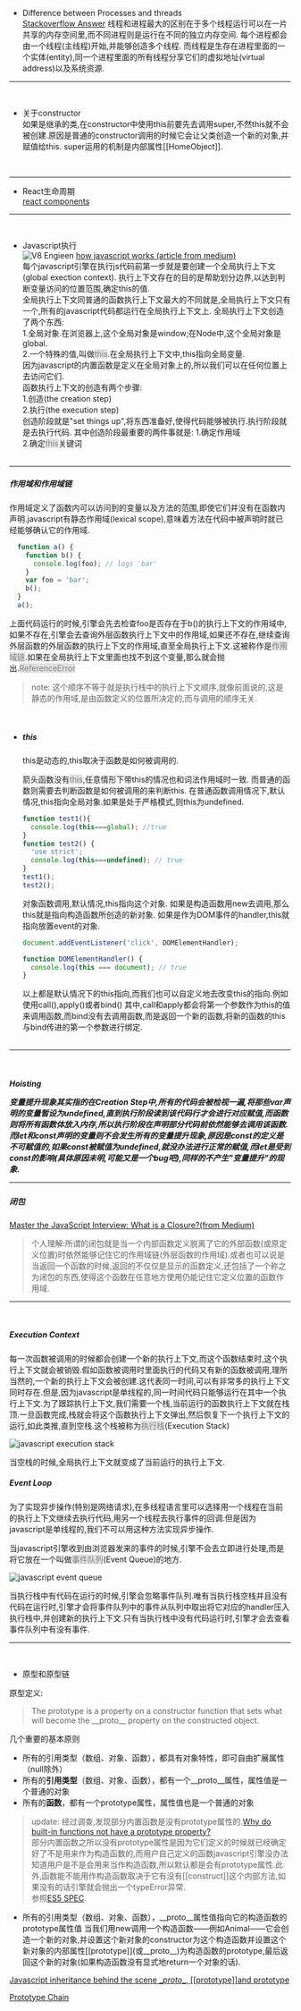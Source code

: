 - Difference between Processes and threads  
[Stackoverflow Answer](https://stackoverflow.com/questions/200469/what-is-the-difference-between-a-process-and-a-thread) 
线程和进程最大的区别在于多个线程运行可以在一片共享的内存空间里,而不同进程则是运行在不同的独立内存空间.
每个进程都会由一个线程(主线程)开始,并能够创造多个线程.
而线程是生存在进程里面的一个实体(entity),同一个进程里面的所有线程分享它们的虚拟地址(virtual address)以及系统资源.
***

</br>

- 关于constructor  
如果是继承的类,在constructor中使用this前要先去调用super,不然this就不会被创建.原因是普通的constructor调用的时候它会让父类创造一个新的对象,并赋值给this.
super运用的机制是内部属性\[[HomeObject]].

</br>

***
- React生命周期  
[react components](https://reactjs.org/docs/react-component.html#constructor)

***

</br>

- Javascript执行  
![V8 Engieen](https://user-gold-cdn.xitu.io/2018/12/3/167736409eebe688?imageView2/0/w/1280/h/960/format/webp/ignore-error/1)
[how javascript works (article from medium)](https://medium.com/better-programming/how-javascript-works-1706b9b66c4d)  
每个javascript引擎在执行js代码前第一步就是要创建一个全局执行上下文(global exection context).
执行上下文存在的目的是帮助划分边界,以达到判断变量访问的位置范围,确定this的值.  
全局执行上下文同普通的函数执行上下文最大的不同就是,全局执行上下文只有一个,所有的javascript代码都运行在全局执行上下文上.
全局执行上下文创造了两个东西:   
  1.全局对象.在浏览器上,这个全局对象是window;在Node中,这个全局对象是global.  
  2.一个特殊的值,叫做<span style="background-color: #E0E0E0;color: #808080">this</span>.在全局执行上下文中,this指向全局变量.  
因为javascript的内置函数是定义在全局对象上的,所以我们可以在任何位置上去访问它们.  
函数执行上下文的创造有两个步骤:  
  1.创造(the creation step)  
  2.执行(the execution step)  
  创造阶段就是"set things up",将东西准备好,使得代码能够被执行.执行阶段就是去执行代码.
  其中创造阶段最重要的两件事就是:
  1.确定作用域  
  2.确定<span style="background-color: #E0E0E0;color: #808080">this</span>关键词  
  </br>

***

  <h5>作用域和作用域链</h5>
  作用域定义了函数内可以访问到的变量以及方法的范围,即使它们并没有在函数内声明.javascript有静态作用域(lexical scope),意味着方法在代码中被声明时就已经能够确认它的作用域.  

  ```javascript
    function a() {
      function b() {
        console.log(foo); // logs 'bar'
      }
      var foo = 'bar';
      b();
    }
    a();
  ```
  上面代码运行的时候,引擎会先去检查foo是否存在于b()的执行上下文的作用域中,如果不存在,引擎会去查询外层函数执行上下文中的作用域,如果还不存在,继续查询外层函数的外层函数的执行上下文的作用域,直至全局执行上下文.这被称作是<span style="background-color: #E0E0E0;color: #808080">作用域链</span>.如果在全局执行上下文里面也找不到这个变量,那么就会抛出.<span style="background-color: #E0E0E0;color: #808080">ReferenceError</span>  
  > note: 这个顺序不等于就是执行栈中的执行上下文顺序,就像前面说的,这是静态的作用域,是由函数定义的位置所决定的,而与调用的顺序无关.

  </br>

- <h5>this</h5>  
  
  this是动态的,this取决于函数是如何被调用的.  

  箭头函数没有<span style="background-color: #E0E0E0;color: #808080">this</span>,任意情形下带this的情况也和词法作用域时一致.
  而普通的函数则需要去判断函数是如何被调用的来判断this.
  在普通函数调用情况下,默认情况,this指向全局对象.如果是处于严格模式,则this为undefined.


  ```javascript
  function test1(){
    console.log(this===global); //true
  }
  function test2() {
    'use strict';
    console.log(this===undefined); // true
  }
  test1();
  test2();
  ```
  对象函数调用,默认情况,this指向这个对象.
  如果是构造函数用new去调用,那么this就是指向构造函数所创造的新对象.
  如果是作为DOM事件的handler,this就指向放置event的对象.
  ```javascript
  document.addEventListener('click', DOMElementHandler);

  function DOMElementHandler() {
    console.log(this === document); // true
  }
  ```

  以上都是默认情况下的this指向,而我们也可以自定义地去改变this的指向.例如使用call(),apply()或者bind()
  其中,call和apply都会将第一个参数作为this的值来调用函数,而bind没有去调用函数,而是返回一个新的函数,将新的函数的this与bind传进的第一个参数进行绑定.  
  </br>
***
  </br>
  <h5>Hoisting</ht>  
  
  变量提升现象其实指的在Creation Step中,所有的代码会被检视一遍,将那些var声明的变量暂设为undefined,直到执行阶段读到该代码行才会进行对应赋值,而函数则将所有函数体放入内存,所以执行阶段在声明部分代码前依然能够去调用该函数.而let和const声明的变量则不会发生所有的变量提升现象,原因是const的定义是不可赋值的,如果const被赋值为undefined,就没办法进行正常的赋值,而let是受到const的影响(具体原因未明,可能又是一个bug吧),同样的不产生"变量提升"的现象.  

***

  <h5>闭包</h5>  

  [Master the JavaScript Interview: What is a Closure?(from Medium)](https://medium.com/javascript-scene/master-the-javascript-interview-what-is-a-closure-b2f0d2152b36)

  >个人理解:所谓的闭包就是当一个内部函数定义脱离了它的外部函数(或原定义位置)时依然能够记住它的作用域链(外层函数的作用域).或者也可以说是当返回一个函数的时候,返回的不仅仅是显示的函数定义,还包括了一个称之为闭包的东西,使得这个函数在任意地方使用仍能记住它定义位置的函数作用域.  


***

  </br>
  <h5>Execution Context</h5>  

  每一次函数被调用的时候都会创建一个新的执行上下文,而这个函数结束时,这个执行上下文就会被销毁.假如函数被调用时里面执行的代码又有新的函数被调用,理所当然的,一个新的执行上下文会被创建.这代表同一时间,可以有非常多的执行上下文同时存在.但是,因为javascript是单线程的,同一时间代码只能够运行在其中一个执行上下文.为了跟踪执行上下文,我们需要一个栈,当前运行的函数执行上下文就在栈顶.一旦函数完成,栈就会将这个函数执行上下文弹出,然后恢复下一个执行上下文的运行,如此类推,直到空栈.这个栈被称为<span style="background-color: #E0E0E0;color: #808080">执行栈</span>(Execution Stack)
  
  ![javascript execution stack](https://miro.medium.com/max/1094/1*VBlFoXDlOXi5JBs_9ocjow.png)

  当空栈的时候,全局执行上下文就变成了当前运行的执行上下文.

  <h5>Event Loop</h5>  

  为了实现异步操作(特别是网络请求),在多线程语言里可以选择用一个线程在当前的执行上下文继续去执行代码,用另一个线程去执行事件的回调.但是因为javascript是单线程的,我们不可以用这种方法实现异步操作.  

  当javascript引擎收到由浏览器发来的事件的时候,引擎不会去立即进行处理,而是将它放在一个叫做<span style="background-color: #E0E0E0;color: #808080">事件队列</span>(Event Queue)的地方.

  ![javascript event queue](https://miro.medium.com/max/1094/1*nk_77fgBqv8FL485rWvzHg.png)

  当执行栈中有代码在运行的时候,引擎会忽略事件队列.唯有当执行栈空栈并且没有代码在运行时,引擎才会将事件队列中的事件从队列中取出将它对应的handler压入执行栈中,并创建新的执行上下文.只有当执行栈中没有代码运行时,引擎才会去查看事件队列中有没有事件.

***

</br>

* 原型和原型链  

原型定义:
  >The prototype is a property on a constructor function that sets what will become the \_\_proto\_\_ property on the constructed object.

  几个重要的基本原则
  * 所有的引用类型（数组、对象、函数），都具有对象特性，即可自由扩展属性（null除外）
  * 所有的<b>引用类型</b>（数组、对象、函数），都有一个__proto__属性，属性值是一个普通的对象
  * 所有的<b>函数</b>，都有一个prototype属性，属性值也是一个普通的对象
  > update: 经过调查,发现部分内置函数是没有prototype属性的.[Why do built-in functions not have a prototype property?](https://stackoverflow.com/questions/14169384/why-do-built-in-functions-not-have-a-prototype-property)    
  部分内置函数之所以没有prototype属性是因为它们定义的时候就已经确定好了不是用来作为构造函数的,而用户自己定义的函数javascript引擎没办法知道用户是不是会用来当作构造函数,所以默认都是会有prototype属性.此外,函数能不能用作构造函数取决于它有没有\[[construct]]这个内部方法,如果没有的话引擎就会抛出一个typeError异常.  
  参照[ES5 SPEC](http://es5.github.io/#x11.2.2).
    

  * 所有的引用类型（数组、对象、函数），\_\_proto\_\_属性值指向它的构造函数的prototype属性值
当我们用new调用一个构造函数<span>&mdash;&mdash;</span>例如Animal<span>&mdash;&mdash;</span>它会创造一个新的对象,并设置这个新对象的constructor为这个构造函数并设置这个新对象的内部属性\[[prototype]](或__proto__)为构造函数的prototype,最后返回这个新的对象(如果构造函数没有显式地return一个对象的话).

<a href="https://hackernoon.com/understand-nodejs-javascript-object-inheritance-proto-prototype-class-9bd951700b29">Javascript inheritance behind the scene \__proto__, \[[prototype]]and prototype</a>

[Prototype Chain](https://hackernoon.com/hn-images/0*JoyuFSITeSY9iiqa.png)